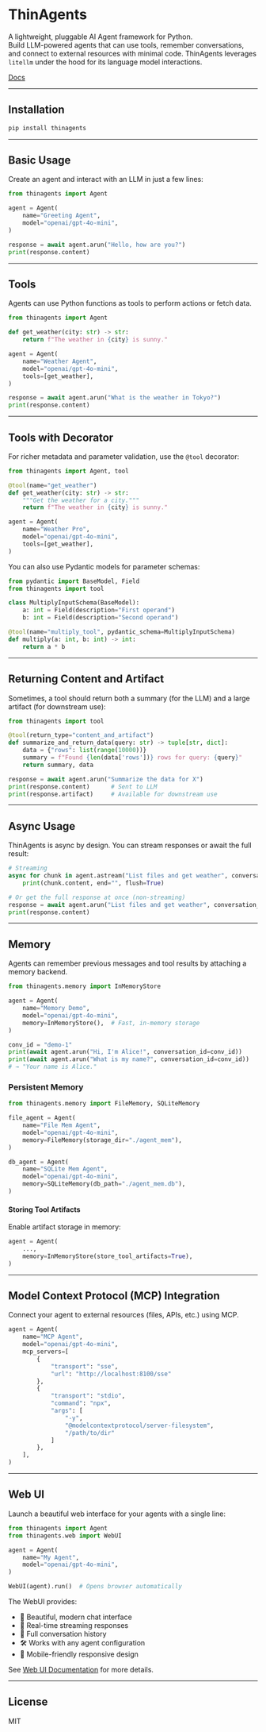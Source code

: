 # ThinAgents

A lightweight, pluggable AI Agent framework for Python.  
Build LLM-powered agents that can use tools, remember conversations, and connect to external resources with minimal code. ThinAgents leverages `litellm` under the hood for its language model interactions.

[Docs](https://thinagents.vercel.app/)

---

## Installation

```bash
pip install thinagents
```

---

## Basic Usage

Create an agent and interact with an LLM in just a few lines:

```python
from thinagents import Agent

agent = Agent(
    name="Greeting Agent",
    model="openai/gpt-4o-mini",
)

response = await agent.arun("Hello, how are you?")
print(response.content)
```

---

## Tools

Agents can use Python functions as tools to perform actions or fetch data.

```python
from thinagents import Agent

def get_weather(city: str) -> str:
    return f"The weather in {city} is sunny."

agent = Agent(
    name="Weather Agent",
    model="openai/gpt-4o-mini",
    tools=[get_weather],
)

response = await agent.arun("What is the weather in Tokyo?")
print(response.content)
```

---

## Tools with Decorator

For richer metadata and parameter validation, use the `@tool` decorator:

```python
from thinagents import Agent, tool

@tool(name="get_weather")
def get_weather(city: str) -> str:
    """Get the weather for a city."""
    return f"The weather in {city} is sunny."

agent = Agent(
    name="Weather Pro",
    model="openai/gpt-4o-mini",
    tools=[get_weather],
)
```

You can also use Pydantic models for parameter schemas:

```python
from pydantic import BaseModel, Field
from thinagents import tool

class MultiplyInputSchema(BaseModel):
    a: int = Field(description="First operand")
    b: int = Field(description="Second operand")

@tool(name="multiply_tool", pydantic_schema=MultiplyInputSchema)
def multiply(a: int, b: int) -> int:
    return a * b
```

---

## Returning Content and Artifact

Sometimes, a tool should return both a summary (for the LLM) and a large artifact (for downstream use):

```python
from thinagents import tool

@tool(return_type="content_and_artifact")
def summarize_and_return_data(query: str) -> tuple[str, dict]:
    data = {"rows": list(range(10000))}
    summary = f"Found {len(data['rows'])} rows for query: {query}"
    return summary, data

response = await agent.arun("Summarize the data for X")
print(response.content)      # Sent to LLM
print(response.artifact)     # Available for downstream use
```

---

## Async Usage

ThinAgents is async by design. You can stream responses or await the full result:

```python
# Streaming
async for chunk in agent.astream("List files and get weather", conversation_id="1"):
    print(chunk.content, end="", flush=True)

# Or get the full response at once (non-streaming)
response = await agent.arun("List files and get weather", conversation_id="1")
print(response.content)
```

---

## Memory

Agents can remember previous messages and tool results by attaching a memory backend.

```python
from thinagents.memory import InMemoryStore

agent = Agent(
    name="Memory Demo",
    model="openai/gpt-4o-mini",
    memory=InMemoryStore(),  # Fast, in-memory storage
)

conv_id = "demo-1"
print(await agent.arun("Hi, I'm Alice!", conversation_id=conv_id))
print(await agent.arun("What is my name?", conversation_id=conv_id))
# → "Your name is Alice."
```

### Persistent Memory

```python
from thinagents.memory import FileMemory, SQLiteMemory

file_agent = Agent(
    name="File Mem Agent",
    model="openai/gpt-4o-mini",
    memory=FileMemory(storage_dir="./agent_mem"),
)

db_agent = Agent(
    name="SQLite Mem Agent",
    model="openai/gpt-4o-mini",
    memory=SQLiteMemory(db_path="./agent_mem.db"),
)
```

#### Storing Tool Artifacts

Enable artifact storage in memory:

```python
agent = Agent(
    ...,
    memory=InMemoryStore(store_tool_artifacts=True),
)
```

---

## Model Context Protocol (MCP) Integration

Connect your agent to external resources (files, APIs, etc.) using MCP.

```python
agent = Agent(
    name="MCP Agent",
    model="openai/gpt-4o-mini",
    mcp_servers=[
        {
            "transport": "sse",
            "url": "http://localhost:8100/sse"
        },
        {
            "transport": "stdio",
            "command": "npx",
            "args": [
                "-y",
                "@modelcontextprotocol/server-filesystem",
                "/path/to/dir"
            ]
        },
    ],
)
```

---

## Web UI

Launch a beautiful web interface for your agents with a single line:

```python
from thinagents import Agent
from thinagents.web import WebUI

agent = Agent(
    name="My Agent",
    model="openai/gpt-4o-mini",
)

WebUI(agent).run()  # Opens browser automatically
```

The WebUI provides:
- 🎨 Beautiful, modern chat interface
- 🚀 Real-time streaming responses
- 💬 Full conversation history
- 🛠️ Works with any agent configuration
- 📱 Mobile-friendly responsive design

See [Web UI Documentation](./thinagents/web/README.md) for more details.

---

## License

MIT
